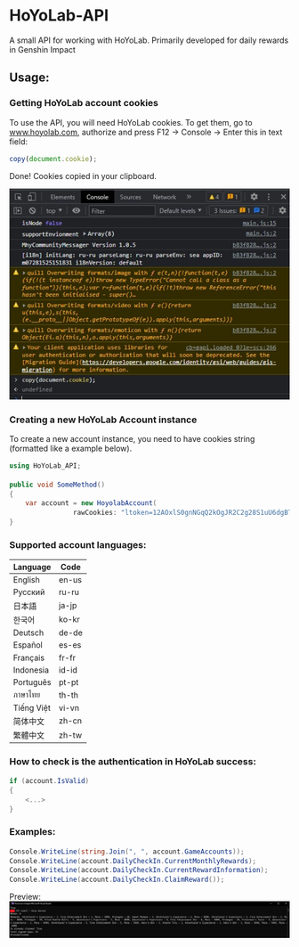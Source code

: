 # HoYoLab-API
A small API for working with HoYoLab. Primarily developed for daily rewards in Genshin Impact

## Usage:
### Getting HoYoLab account cookies
To use the API, you will need HoYoLab cookies. To get them, go to www.hoyolab.com, authorize and press F12 -> Console -> Enter this in text field:
```js
copy(document.cookie);
```
Done! Cookies copied in your clipboard.

<img src="preview-cookies.jpg" alt="Copy cookie preview"/>

### Creating a new HoYoLab Account instance
To create a new account instance, you need to have cookies string (formatted like a example below).

```csharp
using HoYoLab_API;

public void SomeMethod()
{
    var account = new HoyolabAccount(
                rawCookies: "ltoken=12AOxlS0gnNGqQ2kOgJR2C2g28S1uU6dgBT0qgKa; ltuid=52606212", language: "en-us", userAgent: "Mozilla/5.0 (Windows NT 10.0; Win64; x64; rv:100.0) Gecko/20100101 Firefox/100.0");
}

```

### Supported account languages: 
| Language | Code |
| --- | --- |
| English | en-us |
| Pусский | ru-ru |
| 日本語 | ja-jp |
| 한국어 | ko-kr |
| Deutsch | de-de |
| Español | es-es |
| Français | fr-fr |
| Indonesia | id-id |
| Português | pt-pt |
| ภาษาไทย | th-th |
| Tiếng Việt | vi-vn |
| 简体中文 | zh-cn |
| 繁體中文 | zh-tw |

### How to check is the authentication in HoYoLab success:
```csharp 
if (account.IsValid)
{
    <...>
}
```

### Examples: 
```csharp 
Console.WriteLine(string.Join(", ", account.GameAccounts));
Console.WriteLine(account.DailyCheckIn.CurrentMonthlyRewards);
Console.WriteLine(account.DailyCheckIn.CurrentRewardInformation);
Console.WriteLine(account.DailyCheckIn.ClaimReward());
```
Preview: 
<img src="https://github.com/No738/HoYoLab-API/blob/master/preview-examples.png" alt="Using examples preview"/>
